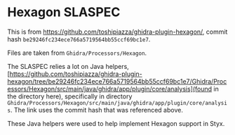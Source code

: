 # Hexagon SLASPEC

This is from https://github.com/toshipiazza/ghidra-plugin-hexagon/, commit hash `be29246fc234ece766a5719564bb55ccf69bc1e7`.

Files are taken from `Ghidra/Processors/Hexagon`.

The SLASPEC relies a lot on Java helpers, [https://github.com/toshipiazza/ghidra-plugin-hexagon/tree/be29246fc234ece766a5719564bb55ccf69bc1e7/Ghidra/Processors/Hexagon/src/main/java/ghidra/app/plugin/core/analysis](found in the directory here), specifically in directory `Ghidra/Processors/Hexagon/src/main/java/ghidra/app/plugin/core/analysis`. The link uses the commit hash that was referenced above.

These Java helpers were used to help implement Hexagon support in Styx.
